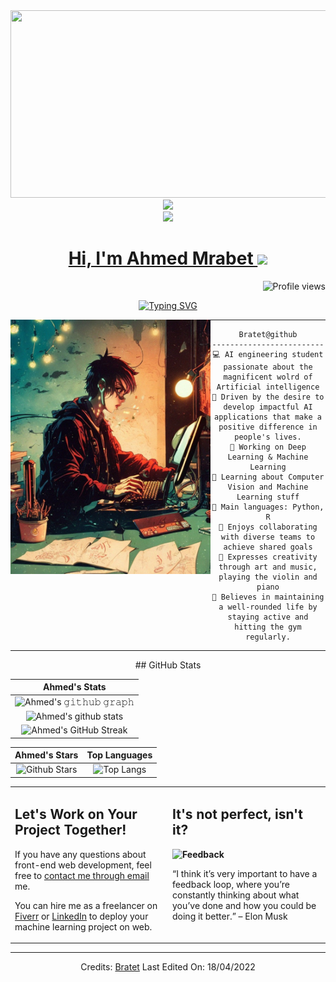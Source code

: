 <img src="https://64.media.tumblr.com/c5543874b9cbe98da1d20945a45e989b/tumblr_o5a5r9Z9O71tvppquo1_r1_1280.gifv" height="300px" width="1300px"/>
<div id="header" align="center">
  <img src="https://media.giphy.com/media/M9gbBd9nbDrOTu1Mqx/giphy.gif" width="100"/>
	<div>
		<a href="https://www.linkedin.com/in/ahmedmrabet/" target="_blank">
<img src="https://img.shields.io/badge/LinkedIn-0077B5?style=for-the-badge&logo=linkedin&logoColor=white" />

<h1 align="center">
Hi, I'm Ahmed Mrabet
  <img src="https://media.giphy.com/media/hvRJCLFzcasrR4ia7z/giphy.gif" width="30"></h1>
 <!--<img src="https://komarev.com/ghpvc/?username=Bratet&label=Profile%20Views&color=0e75b6&style=flat" align='right' alt="Ahmedmaurya" />-->
 <img src="https://gpvc.arturio.dev/Bratet" alt="Profile views" align='right'/> <a href="https://github.com/Bratet/Bratet/"> </a> 
<br/>

<!-- Typing SVG by DenverCoder1 - https://github.com/DenverCoder1/readme-typing-svg -->
<p align="center">
  <a href="https://git.io/typing-svg"><img src="https://readme-typing-svg.demolab.com?font=Fira+Code&pause=1000&color=1795FF&center=true&width=435&lines=Artificial+Intelligence+Engineer;Data+scientist;Open+Source+Contributor;Freelancer" alt="Typing SVG" /></a>
</p>

<img align="left" src="https://github.com/Bratet/Bratet/blob/main/image.jpeg" alt="Unfortunately I didn't find the author of the pic, feel to open a pull request if found" width="320" />
<hr>

```
Bratet@github
-------------------------
💻 AI engineering student passionate about the magnificent wolrd of Artificial intelligence
📝 Driven by the desire to develop impactful AI applications that make a positive difference in people's lives.
🔭 Working on Deep Learning & Machine Learning
🌱 Learning about Computer Vision and Machine Learning stuff
🌟 Main languages: Python, R
🚩 Enjoys collaborating with diverse teams to achieve shared goals
🎵 Expresses creativity through art and music, playing the violin and piano
🐋 Believes in maintaining a well-rounded life by staying active and hitting the gym regularly.
```

<hr>
## GitHub Stats


|                                                                     Ahmed's Stats                                                                     |
|:------------------------------------------------------------------------------------------------------------------------------------------------------:|
| ![Ahmed's 𝚐𝚒𝚝𝚑𝚞𝚋 𝚐𝚛𝚊𝚙𝚑](https://activity-graph.herokuapp.com/graph?username=Bratet&theme=react-dark&hide_border=true&area=true) |
| ![Ahmed's github stats](https://github-readme-stats.vercel.app/api?username=Bratet&show_icons=true&theme=algolia)              | 
| ![Ahmed's GitHub Streak](https://github-readme-streak-stats.herokuapp.com/?user=Bratet&theme=algolia)                    | 
    

|                                                                                                      Ahmed's Stars                                                                                                       |                                                           Top Languages                                                           |      
|:-------------------------------------------------------------------------------------------------------------------------------------------------------------------------------------------------------------------------:|:---------------------------------------------------------------------------------------------------------------------------------:|
| ![Github Stars](https://github-readme-stats.vercel.app/api?username=Bratet&show_icons=true&locale=en&count_private=true&hide_rank=true&custom_title=My%20GitHub%20Stats&disable_animations=true&theme=algolia) | ![Top Langs](https://github-readme-stats.vercel.app/api/top-langs/?username=Aditya664&langs_count=8&theme=algolia&layout=compact) |




<table style="border: none">
  <tr>
  <td width="50%" valign="top">

## Let's Work on Your Project Together!

If you have any questions about front-end web development, feel free to <a href="mailto:Ahmedmaurya3112@gmail.com">contact me through email</a> me.

You can hire me as a freelancer on <a href="https://www.fiverr.com/share/QDr4mw">Fiverr</a> or <a href="https://www.linkedin.com/in/Ahmedmaurya/">LinkedIn</a> to deploy your machine learning project on web.

  </td>
  <td width="50%" valign="top">

## It's not perfect, isn't it?

**<img alt="Feedback" src="https://img.shields.io/badge/Ask%20me-anything-1abc9c.svg">**

“I think it’s very important to have a feedback loop, where you’re constantly thinking about what you’ve done and how you could be doing it better.”
– Elon Musk

  </td>
  </tr>
</table>

------
Credits: [Bratet](https://github.com/Bratet)
Last Edited On: 18/04/2022



